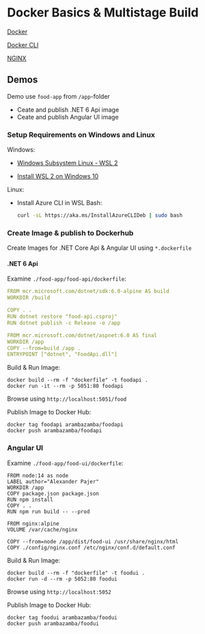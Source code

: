 # Docker Basics & Multistage Build

[Docker](https://www.docker.com/products/docker-desktop)

[Docker CLI](https://docs.docker.com/engine/reference/commandline/cli/)

[NGINX](https://www.nginx.com/)

## Demos

Demo use `food-app` from `/app`-folder

- Ceate and publish .NET 6 Api image
- Ceate and publish Angular UI image

### Setup Requirements on Windows and Linux

Windows:

- [Windows Subsystem Linux - WSL 2](https://docs.microsoft.com/en-us/windows/wsl/wsl2-about)

- [Install WSL 2 on Windows 10](https://pureinfotech.com/install-windows-subsystem-linux-2-windows-10/)

Linux:

- Install Azure CLI in WSL Bash:

    ```bash
    curl -sL https://aka.ms/InstallAzureCLIDeb | sudo bash
    ```

### Create Image & publish to Dockerhub

Create Images for .NET Core Api & Angular UI using `*.dockerfile`

#### .NET 6 Api

Examine `./food-app/food-api/dockerfile`:

```yaml
FROM mcr.microsoft.com/dotnet/sdk:6.0-alpine AS build
WORKDIR /build

COPY . .
RUN dotnet restore "food-api.csproj"
RUN dotnet publish -c Release -o /app

FROM mcr.microsoft.com/dotnet/aspnet:6.0 AS final
WORKDIR /app
COPY --from=build /app .
ENTRYPOINT ["dotnet", "FoodApi.dll"]
```

Build & Run Image:

```
docker build --rm -f "dockerfile" -t foodapi .
docker run -it --rm -p 5051:80 foodapi
```

Browse using `http://localhost:5051/food`

Publish Image to Docker Hub:

```
docker tag foodapi arambazamba/foodapi
docker push arambazamba/foodapi
```

### Angular UI

Examine `./food-app/food-ui/dockerfile`:

```docker
FROM node:14 as node
LABEL author="Alexander Pajer"
WORKDIR /app
COPY package.json package.json
RUN npm install
COPY . .
RUN npm run build -- --prod

FROM nginx:alpine
VOLUME /var/cache/nginx

COPY --from=node /app/dist/food-ui /usr/share/nginx/html 
COPY ./config/nginx.conf /etc/nginx/conf.d/default.conf
```

Build & Run Image:

```
docker build --rm -f "dockerfile" -t foodui .
docker run -d --rm -p 5052:80 foodui
```

Browse using `http://localhost:5052`

Publish Image to Docker Hub:

```
docker tag foodui arambazamba/foodui
docker push arambazamba/foodui
```